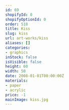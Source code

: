 ```yaml
---
id: 69
shopifyId: 0
shopifyOptionId: 0
order: 518
title: Kiss
slug: kiss
url: art-works/kiss
aliases: []
categories:
- graphics
inStock: false
isVisible: false
height: 60
width: 50
date: 2008-01-01T00:00:00Z
materials:
- paper
- acrylic
price: -1
mainImage: kiss.jpg
---
```


